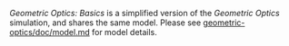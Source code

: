 _Geometric Optics: Basics_ is a simplified version of the _Geometric Optics_ simulation, and shares the same model. Please see [geometric-optics/doc/model.md](https://github.com/phetsims/geometric-optics/blob/master/doc/model.md) for model details.
